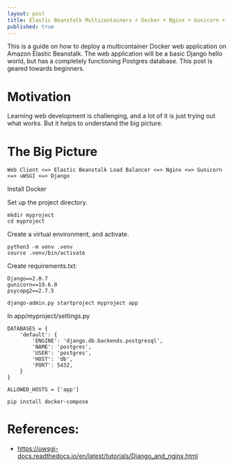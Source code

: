 ```yaml
---
layout: post
title: Elastic Beanstalk Multicontainers + Docker + Nginx + Gunicorn + Django + Postgres
published: true
---
```


This is a guide on how to deploy a multicontainer Docker web application on Amazon Elastic Beanstalk. The web application will be a basic Django hello world, but has a completely functioning Postgres database. This post is geared towards beginners. 

# Motivation
Learning web development is challenging, and a lot of it is just trying out what works. But it helps to understand the big picture. 

# The Big Picture
```
Web Client <=> Elastic Beanstalk Load Balancer <=> Nginx <=> Gunicorn <=> uWSGI <=> Django
```

Install Docker

Set up the project directory.
```
mkdir myproject
cd myproject
```

Create a virtual environment, and activate. 

```
python3 -m venv .venv
source .venv/bin/activate
```

Create requirements.txt:

```
Django==2.0.7
gunicorn==19.6.0
psycopg2==2.7.5
```

```
django-admin.py startproject myproject app
```

In app/myproject/settings.py
```
DATABASES = {
    'default': {
        'ENGINE': 'django.db.backends.postgresql',
        'NAME': 'postgres',
        'USER': 'postgres',
        'HOST': 'db',
        'PORT': 5432,
    }
}
```

```
ALLOWED_HOSTS = ['app']
```

```
pip install docker-compose
```

# References:
- https://uwsgi-docs.readthedocs.io/en/latest/tutorials/Django_and_nginx.html
